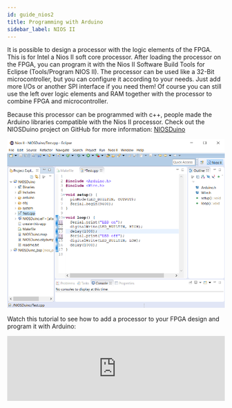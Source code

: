 ```yaml
---
id: guide_nios2
title: Programming with Arduino
sidebar_label: NIOS II
---
```


It is possible to design a processor with the logic elements of the FPGA. This is for Intel a Nios II soft core processor. 
After loading the processor on the FPGA, you can program it with the Nios II Software Build Tools for Eclipse (Tools/Program NIOS II). 
The processor can be used like a 32-Bit microcontroller, but you can configure it according to your needs. Just add more I/Os or another SPI interface if you need them!
Of course you can still use the left over logic elements and RAM together with the processor to combine FPGA and microcontroller.

Because this processor can be programmed with c++, people made the Arduino libraries compatible with the Nios II processor.
Check out the NIOSDuino project on GitHub for more information: <a href="https://github.com/dimag0g/nios_duino" target="_blank">NIOSDuino</a>

![VHDP Overview](assets/getstarted/NIOSDuino.PNG)

Watch this tutorial to see how to add a processor to your FPGA design and program it with Arduino:
<div class="fluidMedia"><iframe id="ytplayer" type="text/html" width="100%" src="https://www.youtube.com/embed/YhavjKajX_w?autoplay=0&origin=http://vhdplus.com" frameborder="0" allowfullscreen></iframe></div>

